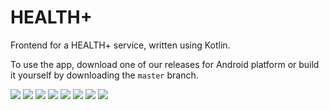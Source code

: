 # HEALTH+

Frontend for a HEALTH+ service, written using Kotlin.

To use the app, download one of our releases for Android platform or build it yourself by downloading the `master` branch.

![](https://github.com/Sugamshaw/HealthPlus/blob/master/assets/s1.jpg)
![](https://github.com/Sugamshaw/HealthPlus/blob/master/assets/s2.jpg)
![](https://github.com/Sugamshaw/HealthPlus/blob/master/assets/s3.jpg)
![](https://github.com/Sugamshaw/HealthPlus/blob/master/assets/s4.jpg)
![](https://github.com/Sugamshaw/HealthPlus/blob/master/assets/s5.jpg)
![](https://github.com/Sugamshaw/HealthPlus/blob/master/assets/s6.jpg)
![](https://github.com/Sugamshaw/HealthPlus/blob/master/assets/s7.jpg)
![](https://github.com/Sugamshaw/HealthPlus/blob/master/assets/s8.jpg)
